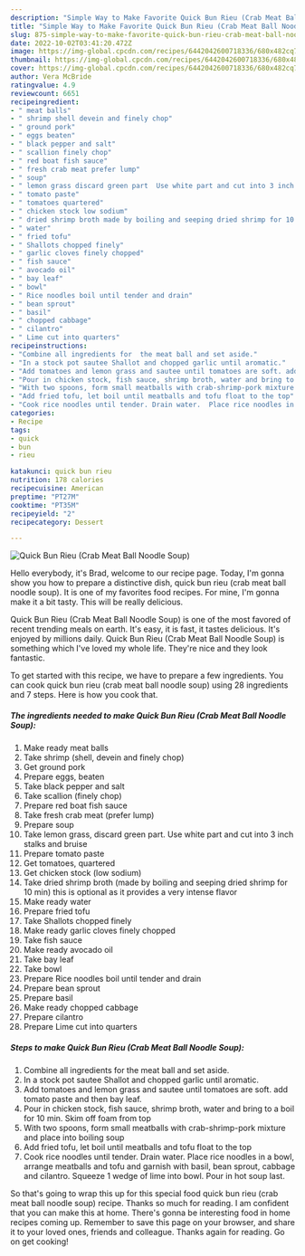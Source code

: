 ```yaml
---
description: "Simple Way to Make Favorite Quick Bun Rieu (Crab Meat Ball Noodle Soup)"
title: "Simple Way to Make Favorite Quick Bun Rieu (Crab Meat Ball Noodle Soup)"
slug: 875-simple-way-to-make-favorite-quick-bun-rieu-crab-meat-ball-noodle-soup
date: 2022-10-02T03:41:20.472Z
image: https://img-global.cpcdn.com/recipes/6442042600718336/680x482cq70/quick-bun-rieu-crab-meat-ball-noodle-soup-recipe-main-photo.jpg
thumbnail: https://img-global.cpcdn.com/recipes/6442042600718336/680x482cq70/quick-bun-rieu-crab-meat-ball-noodle-soup-recipe-main-photo.jpg
cover: https://img-global.cpcdn.com/recipes/6442042600718336/680x482cq70/quick-bun-rieu-crab-meat-ball-noodle-soup-recipe-main-photo.jpg
author: Vera McBride
ratingvalue: 4.9
reviewcount: 6651
recipeingredient:
- " meat balls"
- " shrimp shell devein and finely chop"
- " ground pork"
- " eggs beaten"
- " black pepper and salt"
- " scallion finely chop"
- " red boat fish sauce"
- " fresh crab meat prefer lump"
- " soup"
- " lemon grass discard green part  Use white part and cut into 3 inch stalks and bruise"
- " tomato paste"
- " tomatoes quartered"
- " chicken stock low sodium"
- " dried shrimp broth made by boiling and seeping dried shrimp for 10 min this is optional as it provides a very intense flavor"
- " water"
- " fried tofu"
- " Shallots chopped finely"
- " garlic cloves finely chopped"
- " fish sauce"
- " avocado oil"
- " bay leaf"
- " bowl"
- " Rice noodles boil until tender and drain"
- " bean sprout"
- " basil"
- " chopped cabbage"
- " cilantro"
- " Lime cut into quarters"
recipeinstructions:
- "Combine all ingredients for  the meat ball and set aside."
- "In a stock pot sautee Shallot and chopped garlic until aromatic."
- "Add tomatoes and lemon grass and sautee until tomatoes are soft. add tomato paste and then bay leaf."
- "Pour in chicken stock, fish sauce, shrimp broth, water and bring to a boil for 10 min. Skim off foam from top"
- "With two spoons, form small meatballs with crab-shrimp-pork mixture and place into boiling soup"
- "Add fried tofu, let boil until meatballs and tofu float to the top"
- "Cook rice noodles until tender. Drain water.  Place rice noodles in a bowl, arrange meatballs and tofu and garnish with basil, bean sprout, cabbage and cilantro. Squeeze 1 wedge of lime into bowl.  Pour in hot soup last."
categories:
- Recipe
tags:
- quick
- bun
- rieu

katakunci: quick bun rieu 
nutrition: 178 calories
recipecuisine: American
preptime: "PT27M"
cooktime: "PT35M"
recipeyield: "2"
recipecategory: Dessert

---
```



![Quick Bun Rieu (Crab Meat Ball Noodle Soup)](https://img-global.cpcdn.com/recipes/6442042600718336/680x482cq70/quick-bun-rieu-crab-meat-ball-noodle-soup-recipe-main-photo.jpg)

Hello everybody, it's Brad, welcome to our recipe page. Today, I'm gonna show you how to prepare a distinctive dish, quick bun rieu (crab meat ball noodle soup). It is one of my favorites food recipes. For mine, I'm gonna make it a bit tasty. This will be really delicious.



Quick Bun Rieu (Crab Meat Ball Noodle Soup) is one of the most favored of recent trending meals on earth. It's easy, it is fast, it tastes delicious. It's enjoyed by millions daily. Quick Bun Rieu (Crab Meat Ball Noodle Soup) is something which I've loved my whole life. They're nice and they look fantastic.


To get started with this recipe, we have to prepare a few ingredients. You can cook quick bun rieu (crab meat ball noodle soup) using 28 ingredients and 7 steps. Here is how you cook that.

<!--inarticleads1-->

##### The ingredients needed to make Quick Bun Rieu (Crab Meat Ball Noodle Soup):

1. Make ready  meat balls
1. Take  shrimp (shell, devein and finely chop)
1. Get  ground pork
1. Prepare  eggs, beaten
1. Take  black pepper and salt
1. Take  scallion (finely chop)
1. Prepare  red boat fish sauce
1. Take  fresh crab meat (prefer lump)
1. Prepare  soup
1. Take  lemon grass, discard green part.  Use white part and cut into 3 inch stalks and bruise
1. Prepare  tomato paste
1. Get  tomatoes, quartered
1. Get  chicken stock (low sodium)
1. Take  dried shrimp broth (made by boiling and seeping dried shrimp for 10 min) this is optional as it provides a very intense flavor
1. Make ready  water
1. Prepare  fried tofu
1. Take  Shallots chopped finely
1. Make ready  garlic cloves finely chopped
1. Take  fish sauce
1. Make ready  avocado oil
1. Take  bay leaf
1. Take  bowl
1. Prepare  Rice noodles boil until tender and drain
1. Prepare  bean sprout
1. Prepare  basil
1. Make ready  chopped cabbage
1. Prepare  cilantro
1. Prepare  Lime cut into quarters




<!--inarticleads2-->

##### Steps to make Quick Bun Rieu (Crab Meat Ball Noodle Soup):

1. Combine all ingredients for  the meat ball and set aside.
1. In a stock pot sautee Shallot and chopped garlic until aromatic.
1. Add tomatoes and lemon grass and sautee until tomatoes are soft. add tomato paste and then bay leaf.
1. Pour in chicken stock, fish sauce, shrimp broth, water and bring to a boil for 10 min. Skim off foam from top
1. With two spoons, form small meatballs with crab-shrimp-pork mixture and place into boiling soup
1. Add fried tofu, let boil until meatballs and tofu float to the top
1. Cook rice noodles until tender. Drain water.  Place rice noodles in a bowl, arrange meatballs and tofu and garnish with basil, bean sprout, cabbage and cilantro. Squeeze 1 wedge of lime into bowl.  Pour in hot soup last.




So that's going to wrap this up for this special food quick bun rieu (crab meat ball noodle soup) recipe. Thanks so much for reading. I am confident that you can make this at home. There's gonna be interesting food in home recipes coming up. Remember to save this page on your browser, and share it to your loved ones, friends and colleague. Thanks again for reading. Go on get cooking!
